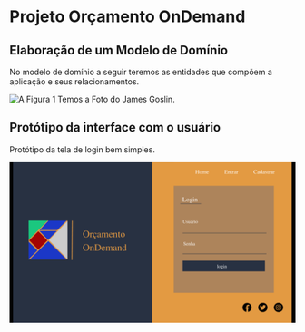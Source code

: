 # Projeto Orçamento OnDemand

## Elaboração de um Modelo de Domínio

No modelo de domínio a seguir teremos  as entidades que compõem a aplicação e seus relacionamentos.

![A Figura 1 Temos a Foto do James Goslin.](https://github.com/Antonio-AF/Projeto_Orcamento/blob/main/src/img/Projeto%20Or%C3%A7amento%20OnDemand.png?raw=true)


## Protótipo da interface com o usuário

Protótipo da tela de login bem simples.

![A Figura 1 Temos a Foto do James Goslin.](https://github.com/Antonio-AF/Projeto_Orcamento/blob/main/src/img/Tela%20de%20Login.png?raw=true)
